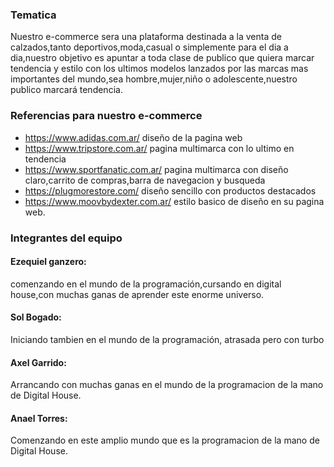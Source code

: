 ### Tematica

Nuestro e-commerce sera una plataforma destinada a la venta de calzados,tanto deportivos,moda,casual o simplemente para el dia a dia,nuestro objetivo es apuntar a toda clase de publico que quiera marcar tendencia y estilo con los ultimos modelos lanzados por las marcas mas importantes del mundo,sea hombre,mujer,niño o adolescente,nuestro publico marcará tendencia.


### Referencias para nuestro e-commerce

* https://www.adidas.com.ar/ diseño de la pagina web
* https://www.tripstore.com.ar/ pagina multimarca con lo ultimo en tendencia
* https://www.sportfanatic.com.ar/ pagina multimarca con diseño claro,carrito de compras,barra de navegacion y busqueda
* https://plugmorestore.com/ diseño sencillo con productos destacados
*  https://www.moovbydexter.com.ar/ estilo basico de diseño en su pagina web.


### Integrantes del equipo

#### Ezequiel ganzero:
comenzando en el mundo de la programación,cursando en digital house,con muchas ganas de aprender este enorme universo.

#### Sol Bogado: 
Iniciando tambien en el mundo de la programación, atrasada pero con turbo

#### Axel Garrido:
Arrancando con muchas ganas en el mundo de la programacion de la mano de Digital House.

#### Anael Torres:  
Comenzando en este amplio mundo que es la programacion de la mano de Digital House.
